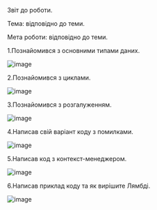 Звіт до роботи.

Тема: відповідно до теми.

Мета роботи: відповідно до теми.

1.Познайомився з основними типами даних. 

![image](https://user-images.githubusercontent.com/111630433/200398045-85c976cf-b054-4277-84e6-3c7058e6945e.png)

2.Познайомився з циклами.

![image](https://user-images.githubusercontent.com/111630433/200398584-88382f72-05af-468f-9929-4a3b78fb88a8.png)

3.Познайомився з розгалуженням.

![image](https://user-images.githubusercontent.com/111630433/200399444-41510bf5-9fca-41f9-86b7-412132097d2f.png)

4.Написав свій варіант коду з помилками.

![image](https://user-images.githubusercontent.com/111630433/200398922-a6b49194-6e38-4572-b145-8c00316037c4.png)

5.Написав код з контекст-менеджером.

![image](https://user-images.githubusercontent.com/111630433/200400172-6ec06c2d-c8a6-4ba0-ae8f-216e060bac46.png)

6.Написав приклад коду та як вирішите Лямбді.

![image](https://user-images.githubusercontent.com/111630433/200400621-99f80dd3-b942-4553-87c3-843420753321.png)
